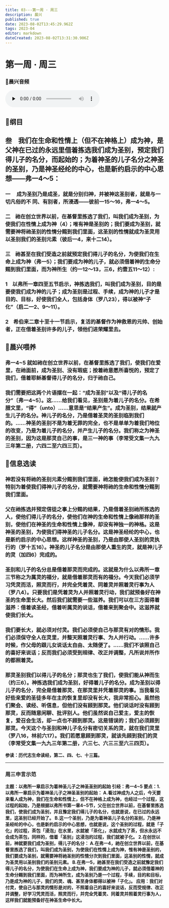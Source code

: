 ```yaml
---
title: 03---第一周 · 周三
description: 晨兴
published: true
date: 2023-08-02T13:45:29.962Z
tags: 2023-04
editor: markdown
dateCreated: 2023-08-02T13:31:30.906Z
---
```


# 第一周 · 周三
### 🎵晨兴音频
<audio id="audio" controls="" preload="none">
      <source id="mp3" src="/2023-04/week1/week1day3.mp3">
</audio>

## 📖纲目

## **叁    我们在生命和性情上（但不在神格上）成为神，是父神在已过的永远里借着拣选我们成为圣别，预定我们得儿子的名分，而起始的；为着神圣的儿子名分之神圣的圣别，乃是神圣经纶的中心，也是新约启示的中心思想——弗一4～5：**

### 一     成为圣别乃是成圣，就是分别归神，并被神这圣别者，就是与一切凡俗的不 同、有别者，所浸透——彼前一15～16，弗一4～5。

### 二    祂在创立世界以前，在基督里拣选了我们，叫我们成为圣别，为使我们在性情上成为神（4）；唯有神是圣别的；我们要成为圣别，就需要神将祂圣别的性情分赐到我们里面，这圣别的性情就成为圣灵用以圣别我们的圣别元素（彼后一4，来十二14）。

### 三    祂甚至在我们受造之前就预定我们得儿子的名分，为使我们在生命上成为神（弗一5）；我们要成为神的儿子，就必须借着神的生命分赐到我们里面，而为神所生（约一12～13，三6，约壹五11～12）:

### 1    以弗所一章四至五节启示，神拣选我们，叫我们成为圣别，目的是要使我们成为神的儿子；成为圣别是过程、手续，成为神的儿子才是目的、目标，好使我们全人，包括身体（罗八23），得以被神“子化”（启二一2、9～11）。

### 2    希伯来二章十至十一节启示，复活的基督作为神救恩的元帅、创始者，正在借着圣别许多的儿子，领他们进荣耀里去。

## 📖晨兴喂养

### **弗一4~5** **就如祂在创立世界以前，在基督里拣选了我们，使我们在爱里，在祂面前，成为圣别、没有瑕疵；按着祂意愿所喜悦的，预定了我们，借着耶稣基督得儿子的名分，归于祂自己。**

### 我们需要把这两个片语摆在一起：“成为圣别”以及“得儿子的名分”〔弗一4~5〕。这……给我们看见，圣别是为着儿子的名分。在希腊文里，“得”（unto）……意思是“结果产生”。成为圣别，结果就产生儿子的名分。神儿子的名分，乃是借着圣灵的圣别临到我们的。……神圣的圣别不是为着无罪的完全，也不是单单为着我们地位的改变，乃是为着儿子的名分，并产生儿子的名分。我们称之为神圣的圣别，因为这是那灵自己的事，是三一神的事（李常受文集一九九三年第二册，六四二至六四三页）。

## 📖信息选读

### 神若没有将祂的圣别元素分赐到我们里面，祂怎能使我们成为圣别？特别为着使我们得神儿子的名分，就需要神将祂的生命和性情分赐到我们里面。

### 父在祂拣选并预定信徒之事上分赐的结果，乃是借着圣别祂所拣选的人，使他们得儿子的名分，使他们在神的生命和性情上像祂那样的圣别，使他们在神圣的生命和性情上像神，却没有神独一的神格。这是神圣的圣别，为使我们得神圣的儿子名分。这是神圣经纶的中心，也是新约启示的中心思想。这样神圣的圣别，乃是由那使人圣别的灵执行的（罗十五16）。神圣的儿子名分是由那使人重生的灵，就是神儿子的灵（加四6）完成的。

### 圣别和儿子的名分总是借着那灵而完成的。这就是为什么以弗所一章三节称之为属灵的福分，就是借着那灵而有的福分。今天我们必须学习凭灵而活，照灵而行，并完全凭着灵、同着灵并照着灵行事为人（罗八4）。只要我们是凭着灵为人并照着灵行动，我们就预备好在神圣的生命里长大。然后我们就需要一些滋养。我们可以在三方面得着滋养：借着读圣经，借着听属灵的说话，借着来到聚会中。这滋养就使我们长大。

### 我们要长大，就必须对付灵。我们必须使自己与那灵有对的情形。我们必须保守全人在灵里，并整天照着灵行事、为人并行动。……许多时候，作父母的跟儿女说话太自由、太随便了。……我们不该照自己的喜好来说话；反而我们必须受到规律、改正并调整，凡所说并所作的都照着灵。

### 那灵圣别我们以得儿子的名分；那灵也生了我们，使我们能从神而生（约三6）。神拣选我们成为圣别，好得着儿子的名分。成为圣别以得儿子的名分，完全是借着那灵、在那灵里并凭着那灵的事。当我看见好些亲爱的圣徒多年在主的恢复里却没有长大，我非常担心。虽然他们聚会、读经、听信息，但他们没有顾到那灵。他们说话时没有顾到那灵，反而随意闲聊、批评别人。他们虽然说自己爱主，爱主的恢复，爱召会生活，却一点也不顾到那灵。这是错误的；我们必须顾到那灵。今天这个与圣别和神儿子名分有密切关系的灵，就在我们灵里（罗八16，林前六17）。我们若愿意顾到那灵，就该先顾到我们的灵（李常受文集一九九三年第二册，六三七、六三三至六三四页）。

**参读：历代志生命读经，第二、四、七、十三篇。**

---

### 周三申言示范
**主题：以弗所一章启示为着神圣儿子之神圣圣别的起始
引经：弗一4~5
要点：1.以弗所一章启示为着神圣儿子之神圣圣别的起始：
A.看过神成为人之后，今天要来看人成为神，我们在生命和性情上，但不在神格上成为神，也经过一个过程，这过程的起始，乃是根据以弗所书第一章4~5节，父在创立世界以前，在基督里拣选我们，使我们成为圣别，并且豫定我们得儿子的名分，也就是说，在已过的永远里，这圣别已经开始了。
B.这一个圣别，乃是为着神圣儿子名分的圣别，乃是神圣经纶的中心，也是新约启示的中心思想，也就是说，这个圣别的过程，就是「子化」的过程，茶包「浸泡」在水里，水就被「茶化」，水就成为了茶，但水永远不会成为茶包，同样的，借着「圣别」这浸泡的过程，我们就被子化。
2.在创世以前，神就要我们成为圣别，得儿子的名分：
A.在弗一4，祂在创立世界以前，在基督里拣选了我们，叫我们成为圣别，为使我们在性情上成为神，惟有神是圣别的，我们要成为圣别，就需要神将祂圣别的性情分次到我们里面，这圣别的性情，就成为圣灵用以圣别我们的圣别元素。
B.在弗一5，祂甚至在我们受造之前就豫定我们得儿子的名分，为使我们在生命上成为神，我们要成为神的儿子，就必须借着神的生命分赐到我们里面，而为神所生，成为圣别乃是一个过程，手续，目的和目标，乃是成为神的儿子，我们的灵、魂、甚至身体都得以被神「子化」。
应用：我们对付灵，使自己与那灵的情形是对的，不照着自己的喜好来说话，反而受规律、改正并调整，好学习凭灵而活，照灵而行，并完全凭着灵、同着灵并照着灵行事为人，这样我们就能预备好在神圣生命中长大。**
<!-- Google tag (gtag.js) -->
<script async src="https://www.googletagmanager.com/gtag/js?id=G-1P8709Z16T"></script>
<script>
  window.dataLayer = window.dataLayer || [];
  function gtag(){dataLayer.push(arguments);}
  gtag('js', new Date());

  gtag('config', 'G-1P8709Z16T');
</script>